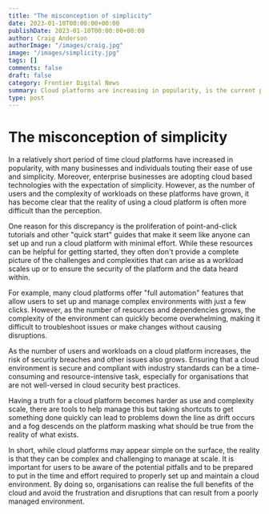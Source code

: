 ```yaml
---
title: "The misconception of simplicity"
date: 2023-01-10T00:00:00+00:00
publishDate: 2023-01-10T00:00:00+00:00
author: Craig Anderson
authorImage: "/images/craig.jpg"
image: "/images/simplicity.jpg"
tags: []
comments: false
draft: false
category: Frontier Digital News
summary: Cloud platforms are increasing in popularity, is the current perception correct?
type: post
---
```


# The misconception of simplicity

In a relatively short period of time cloud platforms have increased in popularity, with many businesses and individuals touting their ease of use and simplicity. Moreover, enterprise businesses are adopting cloud based technologies with the expectation of simplicity. However, as the number of users and the complexity of workloads on these platforms have grown, it has become clear that the reality of using a cloud platform is often more difficult than the perception.

One reason for this discrepancy is the proliferation of point-and-click tutorials and other "quick start" guides that make it seem like anyone can set up and run a cloud platform with minimal effort. While these resources can be helpful for getting started, they often don't provide a complete picture of the challenges and complexities that can arise as a workload scales up or to ensure the security of the platform and the data heard within.

For example, many cloud platforms offer "full automation" features that allow users to set up and manage complex environments with just a few clicks. However, as the number of resources and dependencies grows, the complexity of the environment can quickly become overwhelming, making it difficult to troubleshoot issues or make changes without causing disruptions.

As the number of users and workloads on a cloud platform increases, the risk of security breaches and other issues also grows. Ensuring that a cloud environment is secure and compliant with industry standards can be a time-consuming and resource-intensive task, especially for organisations that are not well-versed in cloud security best practices. 

Having a truth for a cloud platform becomes harder as use and complexity scale, there are tools to help manage this but taking shortcuts to get something done quickly can lead to problems down the line as drift occurs and a fog descends on the platform masking what should be true from the reality of what exists.

In short, while cloud platforms may appear simple on the surface, the reality is that they can be complex and challenging to manage at scale. It is important for users to be aware of the potential pitfalls and to be prepared to put in the time and effort required to properly set up and maintain a cloud environment. By doing so, organisations can realise the full benefits of the cloud and avoid the frustration and disruptions that can result from a poorly managed environment.
